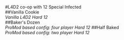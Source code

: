 #L4D2 co-op with 12 Special Infected  
##Vanilla Cookie  
*Vanilla L4D2 Hard 12*  
##Baker's Dozen  
*ProMod based config: four player Hard 12* 
##Half Baked  
*ProMod based config: two player Hard 12*



